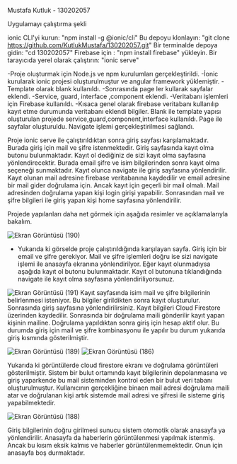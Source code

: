Mustafa Kutluk - 130202057

Uygulamayı çalıştırma şekli

ionic CLI'yi kurun: "npm install -g @ionic/cli"
Bu depoyu klonlayın: "git clone https://github.com/KutlukMustafa/130202057.git"
Bir terminalde depoya gidin: "cd 130202057"
Firebase için : "npm install firebase" yükleyin.
Bir tarayıcıda yerel olarak çalıştırın: "ionic serve"

-Proje oluşturmak için Node.js ve npm kurulumları gerçekleştirildi.
-İonic kurularak ionic projesi oluşturulmuştur ve angular framework yüklemiştir.
-Template olarak blank kullanıldı.
-Sonrasında page ler kullarak sayfalar eklendi.
-Service, guard, interface ,component eklendi.
-Veritabanı işlemleri için Firebase kullanıldı. 
-Kısaca genel olarak firebase veritabanı kullanılıp kayıt etme durumunda veritabanı eklendi bilgiler. Blank ile template yapısı 
oluşturulan projede service,guard,component,interface kullanıldı. Page ile sayfalar oluşturuldu. Navigate işlemi gerçekleştirilmesi sağlandı. 

Proje ionic serve ile çalıştırıldıktan sonra giriş sayfası karşılamaktadır. Burada giriş için mail ve şifre istenmektedir.
Giriş sayfasında kayıt olma butonu bulunmaktadır. Kayıt ol dediğiniz de sizi kayıt olma sayfasına yönlendirecektir. Burada email
şifre ve isim bilgilerinden sonra kayıt olma seçeneği sunmaktadır. Kayıt olunca navigate ile giriş sayfasına yönlendirilir.
Kayıt olunan mail adresine firebase veritabanına kaydedilir ve email adresine bir mail gider doğrulama için. Ancak kayıt için geçerli bir mail olmalı.
Mail adresinden doğrulama yapan kişi login girişi yapabilir. Sonrasından mail ve şifre bilgileri ile giriş yapan kişi home sayfasına yönlendirilir. 


Projede yapılanları daha net görmek için aşağıda resimler ve açıklamalarıyla bakalım.

![Ekran Görüntüsü (190)](https://user-images.githubusercontent.com/73552295/105178529-2e1f5180-5b39-11eb-8385-cd01f7f802e7.png)
- Yukarıda ki görselde proje çalıştırıldığında karşılayan sayfa. Giriş için bir email ve şifre gerekiyor. Mail ve şifre işlemleri
doğru ise sizi navigate işlemi ile anasayfa ekranına yönlendirilyor. Eğer kayıt olunmadıysa aşağıda kayıt ol butonu bulunmaktadır. Kayıt ol butonuna 
tıklandığında navigate ile kayıt olma sayfasına yönlendiriliyorsunuz. 




![Ekran Görüntüsü (191)](https://user-images.githubusercontent.com/73552295/105179387-578cad00-5b3a-11eb-8c21-617e2c3d47d7.png)
Kayıt sayfasında isim mail ve şifre bilgilerinin belirlenmesi isteniyor. Bu bilgiler girildikten sonra kayıt oluşturulur. Sonrasında giriş sayfasına 
yönlendirilirsiniz. Kayıt bilgileri Cloud Firestore üzerinden kaydedilir. Sonrasında bir doğrulama maili gönderilir kayıt yapan kişinin mailine. Doğrulama 
yapıldıktan sonra giriş için hesap aktif olur. Bu durumda giriş için mail ve şifre kombinasyonu ile yapılır bu durum yukarıda  giriş kısmında gösterilmiştir.

![Ekran Görüntüsü (189)](https://user-images.githubusercontent.com/73552295/105179979-0af5a180-5b3b-11eb-87c0-1d1d0783ef3b.png)
![Ekran Görüntüsü (186)](https://user-images.githubusercontent.com/73552295/105179986-0cbf6500-5b3b-11eb-8c64-d9c9c479cbcd.png)

Yukarıda ki görüntülerde cloud firestore ekranı ve doğrulama görüntüleri gösterilmiştir. Sistem bir bulut ortamında kayıt bilgilerinin depolanmasına ve giriş yaparkende
bu mail sisteminden kontrol eden bir bulut veri tabanı oluşturulmuştur. Kullanıcının gerçekliğine binaen mail adresi doğrulama maili atar ve doğrulanan kişi artık sistemde mail adresi ve şifresi ile sisteme giriş yapabilmektedir.

![Ekran Görüntüsü (188)](https://user-images.githubusercontent.com/73552295/105180517-bacb0f00-5b3b-11eb-8ee9-427219bd517f.png)

Giriş bilgilerinin doğru girilmesi sunucu sistem otomotik olarak anasayfa ya yönlendirilir. Anasayfa da haberlerin görüntülenmesi yapılmak istenmiş. Ancak bu kısım eksik kalmıs
ve haberler görüntülenmemektedir. Onun için anasayfa boş durmaktadır.







